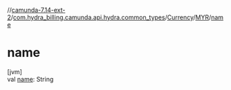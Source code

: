 //[camunda-7.14-ext-2](../../../../index.md)/[com.hydra_billing.camunda.api.hydra.common_types](../../index.md)/[Currency](../index.md)/[MYR](index.md)/[name](name.md)

# name

[jvm]\
val [name](name.md): String
